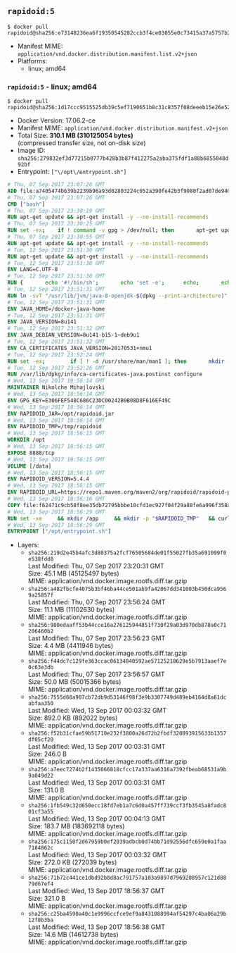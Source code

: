 ## `rapidoid:5`

```console
$ docker pull rapidoid@sha256:e73148236ea6f19350545282ccb3f4ce03055e0c73415a37a5757b2aa484c706
```

-	Manifest MIME: `application/vnd.docker.distribution.manifest.list.v2+json`
-	Platforms:
	-	linux; amd64

### `rapidoid:5` - linux; amd64

```console
$ docker pull rapidoid@sha256:1d17ccc9515525db39c5ef7190651b8c31c8357f08deeeb15e26e52f0212b61c
```

-	Docker Version: 17.06.2-ce
-	Manifest MIME: `application/vnd.docker.distribution.manifest.v2+json`
-	Total Size: **310.1 MB (310125054 bytes)**  
	(compressed transfer size, not on-disk size)
-	Image ID: `sha256:279832ef3d77215b0777b428b3b87f412275a2aba375fdf1a88b6855048d92bf`
-	Entrypoint: `["\/opt\/entrypoint.sh"]`

```dockerfile
# Thu, 07 Sep 2017 23:07:26 GMT
ADD file:a7405474b639b2239b96a93d02803224c052a390fe42b3f9080f2ad07de94640 in / 
# Thu, 07 Sep 2017 23:07:26 GMT
CMD ["bash"]
# Thu, 07 Sep 2017 23:30:19 GMT
RUN apt-get update && apt-get install -y --no-install-recommends 		ca-certificates 		curl 		wget 	&& rm -rf /var/lib/apt/lists/*
# Thu, 07 Sep 2017 23:30:25 GMT
RUN set -ex; 	if ! command -v gpg > /dev/null; then 		apt-get update; 		apt-get install -y --no-install-recommends 			gnupg2 			dirmngr 		; 		rm -rf /var/lib/apt/lists/*; 	fi
# Thu, 07 Sep 2017 23:30:55 GMT
RUN apt-get update && apt-get install -y --no-install-recommends 		bzr 		git 		mercurial 		openssh-client 		subversion 				procps 	&& rm -rf /var/lib/apt/lists/*
# Tue, 12 Sep 2017 23:51:30 GMT
RUN apt-get update && apt-get install -y --no-install-recommends 		bzip2 		unzip 		xz-utils 	&& rm -rf /var/lib/apt/lists/*
# Tue, 12 Sep 2017 23:51:30 GMT
ENV LANG=C.UTF-8
# Tue, 12 Sep 2017 23:51:30 GMT
RUN { 		echo '#!/bin/sh'; 		echo 'set -e'; 		echo; 		echo 'dirname "$(dirname "$(readlink -f "$(which javac || which java)")")"'; 	} > /usr/local/bin/docker-java-home 	&& chmod +x /usr/local/bin/docker-java-home
# Tue, 12 Sep 2017 23:51:31 GMT
RUN ln -svT "/usr/lib/jvm/java-8-openjdk-$(dpkg --print-architecture)" /docker-java-home
# Tue, 12 Sep 2017 23:51:31 GMT
ENV JAVA_HOME=/docker-java-home
# Tue, 12 Sep 2017 23:51:31 GMT
ENV JAVA_VERSION=8u141
# Tue, 12 Sep 2017 23:51:32 GMT
ENV JAVA_DEBIAN_VERSION=8u141-b15-1~deb9u1
# Tue, 12 Sep 2017 23:51:32 GMT
ENV CA_CERTIFICATES_JAVA_VERSION=20170531+nmu1
# Tue, 12 Sep 2017 23:52:24 GMT
RUN set -ex; 		if [ ! -d /usr/share/man/man1 ]; then 		mkdir -p /usr/share/man/man1; 	fi; 		apt-get update; 	apt-get install -y 		openjdk-8-jdk="$JAVA_DEBIAN_VERSION" 		ca-certificates-java="$CA_CERTIFICATES_JAVA_VERSION" 	; 	rm -rf /var/lib/apt/lists/*; 		[ "$(readlink -f "$JAVA_HOME")" = "$(docker-java-home)" ]; 		update-alternatives --get-selections | awk -v home="$(readlink -f "$JAVA_HOME")" 'index($3, home) == 1 { $2 = "manual"; print | "update-alternatives --set-selections" }'; 	update-alternatives --query java | grep -q 'Status: manual'
# Tue, 12 Sep 2017 23:52:26 GMT
RUN /var/lib/dpkg/info/ca-certificates-java.postinst configure
# Wed, 13 Sep 2017 18:56:14 GMT
MAINTAINER Nikolche Mihajlovski
# Wed, 13 Sep 2017 18:56:14 GMT
ENV GPG_KEY=E306FEF548C686C23DC00242B9B08D8F616EF49C
# Wed, 13 Sep 2017 18:56:14 GMT
ENV RAPIDOID_JAR=/opt/rapidoid.jar
# Wed, 13 Sep 2017 18:56:14 GMT
ENV RAPIDOID_TMP=/tmp/rapidoid
# Wed, 13 Sep 2017 18:56:15 GMT
WORKDIR /opt
# Wed, 13 Sep 2017 18:56:15 GMT
EXPOSE 8888/tcp
# Wed, 13 Sep 2017 18:56:15 GMT
VOLUME [/data]
# Wed, 13 Sep 2017 18:56:15 GMT
ENV RAPIDOID_VERSION=5.4.4
# Wed, 13 Sep 2017 18:56:15 GMT
ENV RAPIDOID_URL=https://repo1.maven.org/maven2/org/rapidoid/rapidoid-platform/5.4.4/rapidoid-platform-5.4.4.jar
# Wed, 13 Sep 2017 18:56:16 GMT
COPY file:f62471c9cb58f8ee35db72795bbbe10cfd1ec927f04f29a88fe6a996f358af70 in /opt/ 
# Wed, 13 Sep 2017 18:56:29 GMT
RUN set -xe     && mkdir /app     && mkdir -p "$RAPIDOID_TMP" 	&& curl -SL "$RAPIDOID_URL" -o $RAPIDOID_JAR 	&& curl -SL "$RAPIDOID_URL.asc" -o $RAPIDOID_JAR.asc 	&& export GNUPGHOME="$(mktemp -d)" 	&& gpg --keyserver ha.pool.sks-keyservers.net --recv-keys $GPG_KEY 	&& gpg --batch --verify $RAPIDOID_JAR.asc $RAPIDOID_JAR 	&& rm -r "$GNUPGHOME" 	&& rm "$RAPIDOID_JAR.asc"
# Wed, 13 Sep 2017 18:56:29 GMT
ENTRYPOINT ["/opt/entrypoint.sh"]
```

-	Layers:
	-	`sha256:219d2e45b4afc3d80375a2fcf76505684de01f55027fb35a691099f0e538fdd8`  
		Last Modified: Thu, 07 Sep 2017 23:20:31 GMT  
		Size: 45.1 MB (45125497 bytes)  
		MIME: application/vnd.docker.image.rootfs.diff.tar.gzip
	-	`sha256:a482fbcfe4075b3bf46ba44ce501ab9fa42067dd341003b450dca9569a25857f`  
		Last Modified: Thu, 07 Sep 2017 23:56:24 GMT  
		Size: 11.1 MB (11102630 bytes)  
		MIME: application/vnd.docker.image.rootfs.diff.tar.gzip
	-	`sha256:980edaaff53b44cce16a276125944851f730f29a03d970db878a0c71206460b2`  
		Last Modified: Thu, 07 Sep 2017 23:56:23 GMT  
		Size: 4.4 MB (4411946 bytes)  
		MIME: application/vnd.docker.image.rootfs.diff.tar.gzip
	-	`sha256:f44dc7c129fe363ccac06134040592ae57125218629e5b7913aaef7e0c63e3db`  
		Last Modified: Thu, 07 Sep 2017 23:56:57 GMT  
		Size: 50.0 MB (50015366 bytes)  
		MIME: application/vnd.docker.image.rootfs.diff.tar.gzip
	-	`sha256:7555d68a907cb72db9d53146f98f3e9b3307749d489eb4164d8a61dcabfaa350`  
		Last Modified: Wed, 13 Sep 2017 00:03:32 GMT  
		Size: 892.0 KB (892022 bytes)  
		MIME: application/vnd.docker.image.rootfs.diff.tar.gzip
	-	`sha256:f52b31cfae59b51710e232f3800a26d72b2fbdf320893915633b1357df05cf20`  
		Last Modified: Wed, 13 Sep 2017 00:03:31 GMT  
		Size: 246.0 B  
		MIME: application/vnd.docker.image.rootfs.diff.tar.gzip
	-	`sha256:a7eec7274b2f1435066818cfcc17a337aa6316a7392fbeab68531a9b9a049d22`  
		Last Modified: Wed, 13 Sep 2017 00:03:31 GMT  
		Size: 131.0 B  
		MIME: application/vnd.docker.image.rootfs.diff.tar.gzip
	-	`sha256:1fb549c32d650ecc18fd7eb1a7c6d0a457ff739ccf3fb3545a8fadc801cf3a55`  
		Last Modified: Wed, 13 Sep 2017 00:04:13 GMT  
		Size: 183.7 MB (183692118 bytes)  
		MIME: application/vnd.docker.image.rootfs.diff.tar.gzip
	-	`sha256:175c1150f2d67959b0ef2039adbcb0d74bb71d92556dfc659e0a1faa7184862c`  
		Last Modified: Wed, 13 Sep 2017 00:03:32 GMT  
		Size: 272.0 KB (272039 bytes)  
		MIME: application/vnd.docker.image.rootfs.diff.tar.gzip
	-	`sha256:71b72c441ce1dbd92b8d8ac791757a103a9897d7969208957c121d8879d67ef4`  
		Last Modified: Wed, 13 Sep 2017 18:56:37 GMT  
		Size: 321.0 B  
		MIME: application/vnd.docker.image.rootfs.diff.tar.gzip
	-	`sha256:c25ba4590a40c1e9996ccfce9ef9a8431088994af54297c4ba06a29b12f8b3ba`  
		Last Modified: Wed, 13 Sep 2017 18:56:38 GMT  
		Size: 14.6 MB (14612738 bytes)  
		MIME: application/vnd.docker.image.rootfs.diff.tar.gzip

